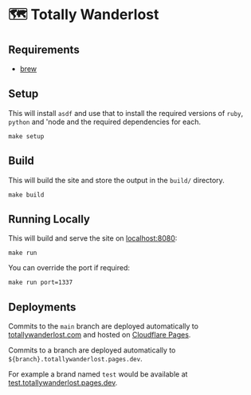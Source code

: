 # 🗺 Totally Wanderlost

## Requirements

- [brew](https://brew.sh)

## Setup

This will install `asdf` and use that to install the required versions
of `ruby`, `python` and 'node and the required dependencies for each.

    make setup

## Build

This will build the site and store the output in the `build/` directory.

    make build

## Running Locally

This will build and serve the site on [localhost:8080](http://localhost:8080):

    make run

You can override the port if required:

    make run port=1337

## Deployments

Commits to the `main` branch are deployed automatically to [totallywanderlost.com](https://totallywanderlost.com) and hosted on [Cloudflare Pages](https://pages.cloudflare.com/).

Commits to a branch are deployed automatically to `${branch}.totallywanderlost.pages.dev`.

For example a brand named `test` would be available at [test.totallywanderlost.pages.dev](https://test.totallywanderlost.pages.dev).
